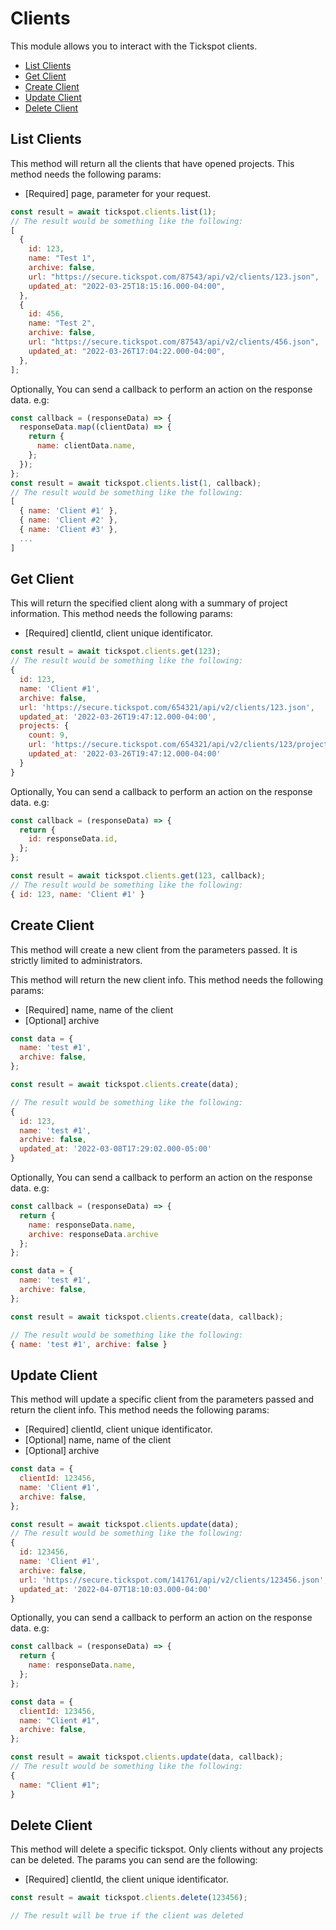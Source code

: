 # Clients

This module allows you to interact with the Tickspot clients.

- [List Clients](#list-clients)
- [Get Client](#get-client)
- [Create Client](#create-client)
- [Update Client](#update-client)
- [Delete Client](#delete-client)

## List Clients

This method will return all the clients that have opened projects. This method needs the following params:

- [Required] page, parameter for your request.

```javascript
const result = await tickspot.clients.list(1);
// The result would be something like the following:
[
  {
    id: 123,
    name: "Test 1",
    archive: false,
    url: "https://secure.tickspot.com/87543/api/v2/clients/123.json",
    updated_at: "2022-03-25T18:15:16.000-04:00",
  },
  {
    id: 456,
    name: "Test 2",
    archive: false,
    url: "https://secure.tickspot.com/87543/api/v2/clients/456.json",
    updated_at: "2022-03-26T17:04:22.000-04:00",
  },
];
```

Optionally, You can send a callback to perform an action on the response data. e.g:

```javascript
const callback = (responseData) => {
  responseData.map((clientData) => {
    return {
      name: clientData.name,
    };
  });
};
const result = await tickspot.clients.list(1, callback);
// The result would be something like the following:
[
  { name: 'Client #1' },
  { name: 'Client #2' },
  { name: 'Client #3' },
  ...
]
```

## Get Client

This will return the specified client along with a summary of project information. This method needs the following params:

- [Required] clientId, client unique identificator.

```javascript
const result = await tickspot.clients.get(123);
// The result would be something like the following:
{
  id: 123,
  name: 'Client #1',
  archive: false,
  url: 'https://secure.tickspot.com/654321/api/v2/clients/123.json',
  updated_at: '2022-03-26T19:47:12.000-04:00',
  projects: {
    count: 9,
    url: 'https://secure.tickspot.com/654321/api/v2/clients/123/projects.json',
    updated_at: '2022-03-26T19:47:12.000-04:00'
  }
}
```

Optionally, You can send a callback to perform an action on the response data. e.g:

```javascript
const callback = (responseData) => {
  return {
    id: responseData.id,
  };
};

const result = await tickspot.clients.get(123, callback);
// The result would be something like the following:
{ id: 123, name: 'Client #1' }
```

## Create Client

This method will create a new client from the parameters passed. It is strictly limited to administrators.

This method will return the new client info. This method needs the following params:

- [Required] name, name of the client
- [Optional] archive

```javascript
const data = {
  name: 'test #1',
  archive: false,
};

const result = await tickspot.clients.create(data);

// The result would be something like the following:
{
  id: 123,
  name: 'test #1',
  archive: false,
  updated_at: '2022-03-08T17:29:02.000-05:00'
}
```

Optionally, You can send a callback to perform an action on the response data. e.g:

```javascript
const callback = (responseData) => {
  return {
    name: responseData.name,
    archive: responseData.archive
  };
};

const data = {
  name: 'test #1',
  archive: false,
};

const result = await tickspot.clients.create(data, callback);

// The result would be something like the following:
{ name: 'test #1', archive: false }
```

## Update Client

This method will update a specific client from the parameters passed and return the client info. This method needs the following params:

- [Required] clientId, client unique identificator.
- [Optional] name, name of the client
- [Optional] archive

```javascript
const data = {
  clientId: 123456,
  name: 'Client #1',
  archive: false,
};

const result = await tickspot.clients.update(data);
// The result would be something like the following:
{
  id: 123456,
  name: 'Client #1',
  archive: false,
  url: 'https://secure.tickspot.com/141761/api/v2/clients/123456.json',
  updated_at: '2022-04-07T18:10:03.000-04:00'
}
```

Optionally, you can send a callback to perform an action on the response data. e.g:

```javascript
const callback = (responseData) => {
  return {
    name: responseData.name,
  };
};

const data = {
  clientId: 123456,
  name: "Client #1",
  archive: false,
};

const result = await tickspot.clients.update(data, callback);
// The result would be something like the following:
{
  name: "Client #1";
}
```

## Delete Client

This method will delete a specific tickspot. Only clients without any projects can be deleted. The params you can send are the following:

- [Required] clientId, the client unique identificator.

```javascript
const result = await tickspot.clients.delete(123456);

// The result will be true if the client was deleted
```
